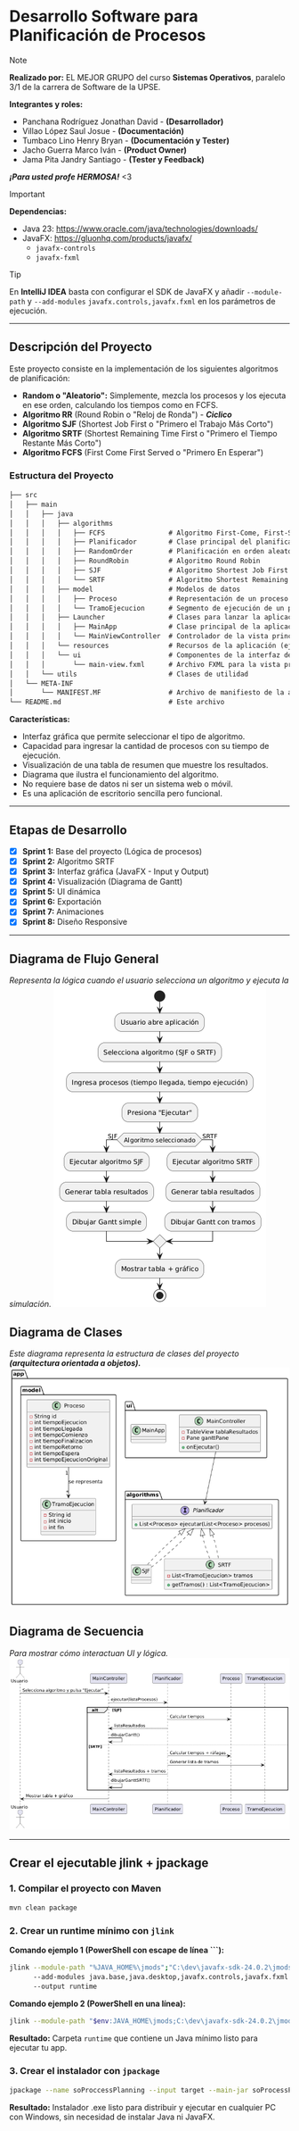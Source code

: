 # Desarrollo Software para Planificación de Procesos

>[!note]
> 
> **Realizado por:** EL MEJOR GRUPO del curso **Sistemas Operativos**, paralelo 3/1 de la carrera de Software de la UPSE.
> 
>**Integrantes y roles:**
> 
> - Panchana Rodríguez Jonathan David - **(Desarrollador)**
> - Villao López Saul Josue - **(Documentación)**
> - Tumbaco Lino Henry Bryan - **(Documentación y Tester)**
> - Jacho Guerra Marco Iván - **(Product Owner)**
> - Jama Pita Jandry Santiago - **(Tester y Feedback)**
> 
>**_¡Para usted profe HERMOSA!_** <3

>[!important] 
> 
> **Dependencias:**
> - Java 23: https://www.oracle.com/java/technologies/downloads/
> - JavaFX: https://gluonhq.com/products/javafx/
>   - `javafx-controls`
>   - `javafx-fxml`

>[!TIP]
> 
> En **IntelliJ IDEA** basta con configurar el SDK de JavaFX y añadir `--module-path` y `--add-modules` `javafx.controls,javafx.fxml` en los parámetros de ejecución.

---

## **Descripción del Proyecto**

Este proyecto consiste en la implementación de los siguientes algoritmos de planificación:

- **Random o "Aleatorio":** Simplemente, mezcla los procesos y los ejecuta en ese orden, calculando los tiempos como en FCFS.
- **Algoritmo RR** (Round Robin o "Reloj de Ronda") - **_Ciclico_**
- **Algoritmo SJF** (Shortest Job First o "Primero el Trabajo Más Corto")
- **Algoritmo SRTF** (Shortest Remaining Time First o "Primero el Tiempo Restante Más Corto")
- **Algoritmo FCFS** (First Come First Served o "Primero En Esperar")

### Estructura del Proyecto

```txt
├── src
│   ├── main
│   │   ├── java
│   │   │   ├── algorithms
│   │   │   │   ├── FCFS                # Algoritmo First-Come, First-Served
│   │   │   │   ├── Planificador        # Clase principal del planificador
│   │   │   │   ├── RandomOrder         # Planificación en orden aleatorio
│   │   │   │   ├── RoundRobin          # Algoritmo Round Robin
│   │   │   │   ├── SJF                 # Algoritmo Shortest Job First
│   │   │   │   └── SRTF                # Algoritmo Shortest Remaining Time First
│   │   │   ├── model                   # Modelos de datos
│   │   │   │   ├── Proceso             # Representación de un proceso
│   │   │   │   └── TramoEjecucion      # Segmento de ejecución de un proceso
│   │   │   ├── Launcher                # Clases para lanzar la aplicación
│   │   │   │   ├── MainApp             # Clase principal de la aplicación
│   │   │   │   └── MainViewController  # Controlador de la vista principal
│   │   │   └── resources               # Recursos de la aplicación (ej. imágenes, archivos de configuración)
│   │   │   └── ui                      # Componentes de la interfaz de usuario
│   │   │       └── main-view.fxml      # Archivo FXML para la vista principal
│   │   └── utils                       # Clases de utilidad
│   └── META-INF
│       └── MANIFEST.MF                 # Archivo de manifiesto de la aplicación
└── README.md                           # Este archivo
```

**Características:**
- Interfaz gráfica que permite seleccionar el tipo de algoritmo.
- Capacidad para ingresar la cantidad de procesos con su tiempo de ejecución.
- Visualización de una tabla de resumen que muestre los resultados.
- Diagrama que ilustra el funcionamiento del algoritmo.
- No requiere base de datos ni ser un sistema web o móvil.
- Es una aplicación de escritorio sencilla pero funcional.

---
## Etapas de Desarrollo
- [X] **Sprint 1:** Base del proyecto (Lógica de procesos)
- [X] **Sprint 2:** Algoritmo SRTF
- [X] **Sprint 3:** Interfaz gráfica (JavaFX - Input y Output)
- [X] **Sprint 4:** Visualización (Diagrama de Gantt)
- [X] **Sprint 5:** UI dinámica
- [X] **Sprint 6:** Exportación
- [X] **Sprint 7:** Animaciones
- [X] **Sprint 8:** Diseño Responsive

---
## Diagrama de Flujo General
_Representa la lógica cuando el usuario selecciona un algoritmo y ejecuta la simulación._
![flujoGeneral.png](img/flujoGeneral.png)

## Diagrama de Clases 
_Este diagrama representa la estructura de clases del proyecto **(arquitectura orientada a objetos).**_
![clases.png](img/clases.png)

## Diagrama de Secuencia
_Para mostrar cómo interactuan UI y lógica._
![secuencia.png](img/secuencia.png)

---

## **Crear el ejecutable jlink + jpackage**

### 1. Compilar el proyecto con Maven

```bash
mvn clean package
```

### 2. Crear un runtime mínimo con `jlink`

**Comando ejemplo 1 (PowerShell con escape de línea ```):**
```bash
jlink --module-path "%JAVA_HOME%\jmods";"C:\dev\javafx-sdk-24.0.2\jmods" `
      --add-modules java.base,java.desktop,javafx.controls,javafx.fxml `
      --output runtime
```

**Comando ejemplo 2 (PowerShell en una línea):**
```bash
jlink --module-path "$env:JAVA_HOME\jmods;C:\dev\javafx-sdk-24.0.2\jmods" --add-modules java.base,java.desktop,javafx.controls,javafx.fxml --output runtime

```
**Resultado:** Carpeta `runtime` que contiene un Java mínimo listo para ejecutar tu app.

### 3. Crear el instalador con `jpackage`

```bash
jpackage --name soProccessPlanning --input target --main-jar soProcessPlanning-1.2.0.jar --main-class ui.MainApp --runtime-image runtime --type exe --vendor "Jonathan Panchana" --win-shortcut --win-menu --icon icon.ico
```

**Resultado:** Instalador .exe listo para distribuir y ejecutar en cualquier PC con Windows, sin necesidad de instalar Java ni JavaFX.